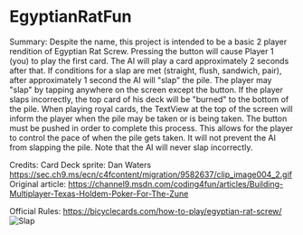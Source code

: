 # EgyptianRatFun

Summary: Despite the name, this project is intended to be a basic 2 player rendition of Egyptian Rat Screw. Pressing the button will cause Player 1 (you) to play the first card. The AI will play a card approximately 2 seconds after that. If conditions for a slap are met (straight, flush, sandwich, pair), after approximately 1 second the AI will "slap" the pile. The player may "slap" by tapping anywhere on the screen except the button. If the player slaps incorrectly, the top card of his deck will be "burned" to the bottom of the pile. When playing royal cards, the TextView at the top of the screen will inform the player when the pile may be taken or is being taken. The button must be pushed in order to complete this process. This allows for the player to control the pace of when the pile gets taken. It will not prevent the AI from slapping the pile. Note that the AI will never slap incorrectly.  

Credits:
Card Deck sprite: Dan Waters
https://sec.ch9.ms/ecn/c4fcontent/migration/9582637/clip_image004_2.gif
Original article: 
https://channel9.msdn.com/coding4fun/articles/Building-Multiplayer-Texas-Holdem-Poker-For-The-Zune

Official Rules:
https://bicyclecards.com/how-to-play/egyptian-rat-screw/
![Slap](https://user-images.githubusercontent.com/9030473/233276111-1e4fd376-dc8c-49cf-b8e7-d9b6249b80ec.jpg)
